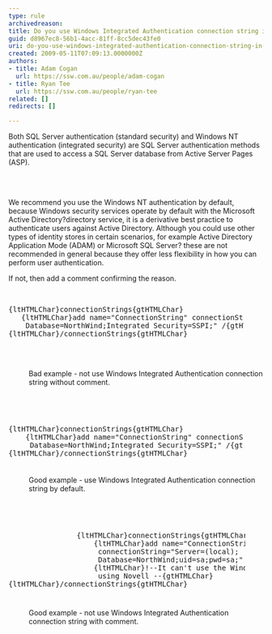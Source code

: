 ```yaml
---
type: rule
archivedreason: 
title: Do you use Windows Integrated Authentication connection string in web.config?
guid: d8967ec8-56b1-4acc-81ff-8cc5dec43fe0
uri: do-you-use-windows-integrated-authentication-connection-string-in-web-config
created: 2009-05-11T07:09:13.0000000Z
authors:
- title: Adam Cogan
  url: https://ssw.com.au/people/adam-cogan
- title: Ryan Tee
  url: https://ssw.com.au/people/ryan-tee
related: []
redirects: []

---
```



Both SQL Server authentication (standard security) and Windows NT authentication (integrated security) are SQL Server authentication methods that are used to access a SQL Server database from Active Server Pages (ASP). 

<br><excerpt class='endintro'></excerpt><br>

  <p>We recommend you use the Windows NT authentication by default, because Windows security services operate by default with the Microsoft Active Directory?directory service, it is a derivative best practice to authenticate users against Active Directory. Although you could use other types of identity stores in certain scenarios, for example Active Directory Application Mode (ADAM) or Microsoft SQL Server? these are not recommended in general because they offer less flexibility in how you can perform user authentication. </p>
<p>If not, then add a comment confirming the reason.</p>
<p>&#160;</p>
<dl class="badCode">
    <dt style="width&#58;92.17%;height&#58;126px;">
    <pre>{ltHTMLChar}connectionStrings{gtHTMLChar}<br>   {ltHTMLChar}add name=&quot;ConnectionString&quot; connectionString=&quot;Server=(local);<br>    Database=NorthWind;Integrated Security=SSPI;&quot; /{gtHTMLChar}<br>{ltHTMLChar}/connectionStrings{gtHTMLChar}</pre>
    </dt>
    <dd>Bad example - not use Windows Integrated Authentication connection string without comment. </dd>
</dl>
<p>&#160;</p>
<p>&#160;</p>
<dl class="goodCode">
    <dt style="width&#58;92.02%;height&#58;100px;">
    <pre>{ltHTMLChar}connectionStrings{gtHTMLChar}<br>    {ltHTMLChar}add name=&quot;ConnectionString&quot; connectionString=&quot;Server=(local);<br>     Database=NorthWind;Integrated Security=SSPI;&quot; /{gtHTMLChar}<br>{ltHTMLChar}/connectionStrings{gtHTMLChar}</pre>
    </dt>
    <dd>Good example - use Windows Integrated Authentication connection string by default. </dd>
</dl>
<p>&#160;</p>
<p>&#160;</p>
<dl class="goodCode">
    <dt style="width&#58;92.79%;height&#58;152px;">
    <pre>                {ltHTMLChar}connectionStrings{gtHTMLChar}<br>                &#160;&#160;&#160;&#160;{ltHTMLChar}add name=&quot;ConnectionString&quot; <br>                     connectionString=&quot;Server=(local);<br>                     Database=NorthWind;uid=sa;pwd=sa;&quot; /{gtHTMLChar}<br>                &#160;&#160;&#160;&#160;{ltHTMLChar}!--It can't use the Windows Integrated because they are <br>                     using Novell --{gtHTMLChar}                <br>{ltHTMLChar}/connectionStrings{gtHTMLChar}</pre>
    </dt>
    <dd>Good example - not use Windows Integrated Authentication connection string with comment.</dd>
</dl>



